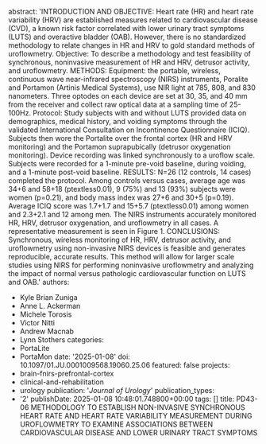 abstract: 'INTRODUCTION AND OBJECTIVE: Heart rate (HR) and heart rate variability
  (HRV) are established measures related to cardiovascular disease (CVD), a known
  risk factor correlated with lower urinary tract symptoms (LUTS) and overactive bladder
  (OAB). However, there is no standardized methodology to relate changes in HR and
  HRV to gold standard methods of uroflowmetry. Objective: To describe a methodology
  and test feasibility of synchronous, noninvasive measurement of HR and HRV, detrusor
  activity, and uroflowmetry.  METHODS: Equipment: the portable, wireless, continuous
  wave near-infrared spectroscopy (NIRS) instruments, Poralite and Portamon (Artinis
  Medical Systems), use NIR light at 785, 808, and 830 nanometers. Three optodes on
  each device are set at 30, 35, and 40 mm from the receiver and collect raw optical
  data at a sampling time of 25-100Hz. Protocol: Study subjects with and without LUTS
  provided data on demographics, medical history, and voiding symptoms through the
  validated International Consultation on Incontinence Questionnaire (ICIQ). Subjects
  then wore the Portalite over the frontal cortex (HR and HRV monitoring) and the
  Portamon suprapubically (detrusor oxygenation monitoring). Device recording was
  linked synchronously to a uroflow scale. Subjects were recorded for a 1-minute pre-void
  baseline, during voiding, and a 1-minute post-void baseline.  RESULTS: N=26 (12
  controls, 14 cases) completed the protocol. Among controls versus cases, average
  age was 34+6 and 58+18 (ptextless0.01), 9 (75%) and 13 (93%) subjects were women
  (p=0.21), and body mass index was 27+6 and 30+5 (p=0.19). Average ICIQ score was
  1.7+1.7 and 15+5.7 (ptextless0.01) among women and 2.3+2.1 and 12 among men. The
  NIRS instruments accurately monitored HR, HRV, detrusor oxygenation, and uroflowmetry
  in all cases. A representative measurement is seen in Figure 1.  CONCLUSIONS: Synchronous,
  wireless monitoring of HR, HRV, detrusor activity, and uroflowmetry using non-invasive
  NIRS devices is feasible and generates reproducible, accurate results. This method
  will allow for larger scale studies using NIRS for performing noninvasive uroflowmetry
  and analyzing the impact of normal versus pathologic cardiovascular function on
  LUTS and OAB.'
authors:
- Kyle Brian Zuniga
- Anne L. Ackerman
- Michele Torosis
- Victor Nitti
- Andrew Macnab
- Lynn Stothers
categories:
- PortaLite
- PortaMon
date: '2025-01-08'
doi: 10.1097/01.JU.0001009568.19060.25.06
featured: false
projects:
- brain-fnirs-prefrontal-cortex
- clinical-and-rehabilitation
- urology
publication: '*Journal of Urology*'
publication_types:
- '2'
publishDate: 2025-01-08 10:48:01.748800+00:00
tags: []
title: PD43-06 METHODOLOGY TO ESTABLISH NON-INVASIVE SYNCHRONOUS HEART RATE AND HEART
  RATE VARIABILITY MEASUREMENT DURING UROFLOWMETRY TO EXAMINE ASSOCIATIONS BETWEEN
  CARDIOVASCULAR DISEASE AND LOWER URINARY TRACT SYMPTOMS
